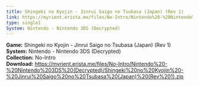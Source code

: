 ```yaml
---
title: Shingeki no Kyojin - Jinrui Saigo no Tsubasa (Japan) (Rev 1)
link: https://myrient.erista.me/files/No-Intro/Nintendo%20-%20Nintendo%203DS%20(Decrypted)/Shingeki%20no%20Kyojin%20-%20Jinrui%20Saigo%20no%20Tsubasa%20(Japan)%20(Rev%201).zip
type: single1
System: Nintendo - Nintendo 3DS (Decrypted)
---
```

<b>Game:</b> Shingeki no Kyojin - Jinrui Saigo no Tsubasa (Japan) (Rev 1)<br>
<b>System:</b> Nintendo - Nintendo 3DS (Decrypted)<br>
<b>Collection:</b> No-Intro<br>
<b>Download:</b> https://myrient.erista.me/files/No-Intro/Nintendo%20-%20Nintendo%203DS%20(Decrypted)/Shingeki%20no%20Kyojin%20-%20Jinrui%20Saigo%20no%20Tsubasa%20(Japan)%20(Rev%201).zip